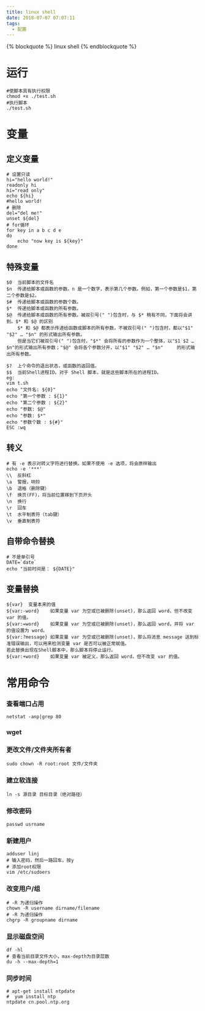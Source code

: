 ```yaml
---
title: linux shell
date: 2018-07-07 07:07:11
tags:
  - 配置
---
```


{% blockquote %} linux shell {% endblockquote %}

<!--more-->

# 运行

```
#使脚本具有执行权限
chmod +x ./test.sh
#执行脚本
./test.sh
```

# 变量

## 定义变量

```
# 设置只读
hi="hello world!"
readonly hi
hi="read only"
echo ${hi}
#hello world!
# 删除
del="del me!"
unset ${del}
# for循环
for key in a b c d e
do
    echo "now key is ${key}"
done
```

## 特殊变量

```
$0  当前脚本的文件名
$n  传递给脚本或函数的参数。n 是一个数字，表示第几个参数。例如，第一个参数是$1，第二个参数是$2。
$#  传递给脚本或函数的参数个数。
$*  传递给脚本或函数的所有参数。
$@  传递给脚本或函数的所有参数。被双引号(" ")包含时，与 $* 稍有不同，下面将会讲到。$* 和 $@ 的区别
    $* 和 $@ 都表示传递给函数或脚本的所有参数，不被双引号(" ")包含时，都以"$1"   "$2" … "$n" 的形式输出所有参数。
    但是当它们被双引号(" ")包含时，"$*" 会将所有的参数作为一个整体，以"$1 $2 …  $n"的形式输出所有参数；"$@" 会将各个参数分开，以"$1" "$2" … "$n"     的形式输出所有参数。

$?  上个命令的退出状态，或函数的返回值。
$$  当前Shell进程ID。对于 Shell 脚本，就是这些脚本所在的进程ID。
eg:
vim t.sh
echo "文件名: ${0}"
echo "第一个参数 : ${1}"
echo "第二个参数 : ${2}"
echo "参数: $@"
echo "参数: $*"
echo "参数个数 : ${#}"
ESC :wq
```

## 转义

```
# 有 -e 表示对转义字符进行替换。如果不使用 -e 选项，将会原样输出
echo -e '***'
\\  反斜杠
\a  警报，响铃
\b  退格（删除键）
\f  换页(FF)，将当前位置移到下页开头
\n  换行
\r  回车
\t  水平制表符（tab键）
\v  垂直制表符
```

## 自带命令替换

```
# 不是单引号
DATE=`date`
echo "当前时间是： ${DATE}"
```

## 变量替换

```
${var}  变量本来的值
${var:-word}    如果变量 var 为空或已被删除(unset)，那么返回 word，但不改变 var 的值。
${var:=word}    如果变量 var 为空或已被删除(unset)，那么返回 word，并将 var 的值设置为 word。
${var:?message} 如果变量 var 为空或已被删除(unset)，那么将消息 message 送到标准错误输出，可以用来检测变量 var 是否可以被正常赋值。
若此替换出现在Shell脚本中，那么脚本将停止运行。
${var:+word}    如果变量 var 被定义，那么返回 word，但不改变 var 的值。
```

# 常用命令

### 查看端口占用

```
netstat -anp|grep 80
```

### wget

### 更改文件/文件夹所有者

```
sudo chown -R root:root 文件/文件夹
```

### 建立软连接

```
ln -s 源目录 目标目录（绝对路径）
```

### 修改密码

```
passwd usrname
```

### 新建用户

```
adduser linj
# 输入密码，然后一路回车，按y
# 添加root权限
vim /etc/sudoers
```

### 改变用户/组

```
# -R 为递归操作
chown -R username dirname/filename
# -R 为递归操作
chgrp -R groupname dirname
```

### 显示磁盘空间

```
df -hl
# 查看当前目录文件大小，max-depth为目录层数
du -h --max-depth=1
```

### 同步时间

```
# apt-get install ntpdate
#  yum install ntp
ntpdate cn.pool.ntp.org
```
